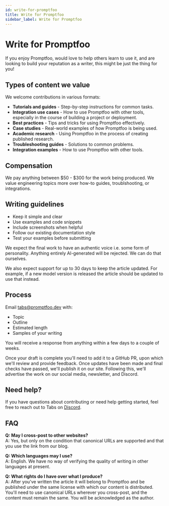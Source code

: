 ```yaml
---
id: write-for-promptfoo
title: Write for Promptfoo
sidebar_label: Write for Promptfoo
---
```


# Write for Promptfoo

If you enjoy Promptfoo, would love to help others learn to use it, and are looking to build your reputation as a writer, this might be just the thing for you!


## Types of content we value

We welcome contributions in various formats:

- **Tutorials and guides** - Step-by-step instructions for common tasks.
- **Integration use cases** - How to use Promptfoo with other tools, especially in the course of building a project or deployment.
- **Best practices** - Tips and tricks for using Promptfoo effectively.
- **Case studies** - Real-world examples of how Promptfoo is being used.
- **Academic research** - Using Promptfoo in the process of creating published research.
- **Troubleshooting guides** - Solutions to common problems.
- **Integration examples** - How to use Promptfoo with other tools.

## Compensation

We pay anything between $50 - $300 for the work being produced. We value engineering topics more over how-to guides, troublshooting, or integrations.

## Writing guidelines

- Keep it simple and clear
- Use examples and code snippets
- Include screenshots when helpful
- Follow our existing documentation style
- Test your examples before submitting

We expect the final work to have an authentic voice i.e. some form of personality. Anything entirely AI-generated will be rejected. We can do that ourselves.

We also expect support for up to 30 days to keep the article updated. For example, if a new model version is released the article should be updated to use that instead.

## Process

Email tabs@promptfoo.dev with:
- Topic
- Outline
- Estimated length
- Samples of your writing

You will receive a response from anything within a few days to a couple of weeks.

Once your draft is complete you'll need to add it to a GitHub PR, upon which we'll review and provide feedback. Once updates have been made and final checks have passed, we'll publish it on our site. Following this, we'll advertise the work on our social media, newsletter, and Discord.

## Need help?

If you have questions about contributing or need help getting started, feel free to reach out to Tabs on [Discord](https://discord.gg/promptfoo).

## FAQ

**Q: May I cross-post to other websites?**  
A: Yes, but only on the condition that canonical URLs are supported and that you use the link from our blog.

**Q: Which languages may I use?**  
A: English. We have no way of verifying the quality of writing in other languages at present.

**Q: What rights do I have over what I produce?**  
A: After you've written the article it will belong to Promptfoo and be published under the same license with which our content is distributed. You'll need to use canonical URLs wherever you cross-post, and the content must remain the same. You will be acknowledged as the author.
